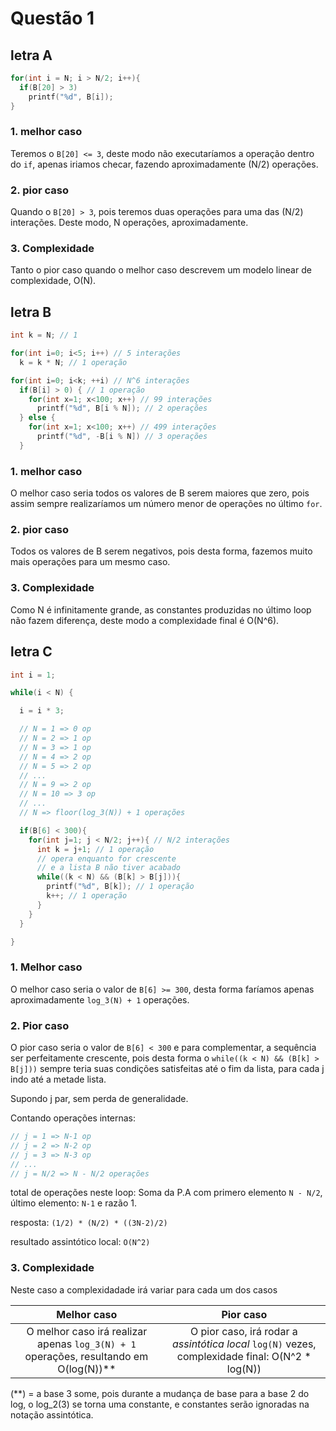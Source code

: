 # Questão 1

## letra A

```cpp
for(int i = N; i > N/2; i++){
  if(B[20] > 3)
    printf("%d", B[i]);
}
```

### 1. melhor caso

Teremos o `B[20] <= 3`, deste modo não executaríamos a operação dentro do `if`, apenas iriamos checar, fazendo aproximadamente (N/2) operações.

### 2. pior caso

Quando o `B[20] > 3`, pois teremos duas operações para uma das (N/2) interações. Deste modo, N operações, aproximadamente.

### 3. Complexidade

Tanto o pior caso quando o melhor caso descrevem um modelo linear de complexidade, O(N).

## letra B

```cpp
int k = N; // 1

for(int i=0; i<5; i++) // 5 interações
  k = k * N; // 1 operação

for(int i=0; i<k; ++i) // N^6 interações
  if(B[i] > 0) { // 1 operação
    for(int x=1; x<100; x++) // 99 interações
      printf("%d", B[i % N]); // 2 operações
  } else {
    for(int x=1; x<100; x++) // 499 interações
      printf("%d", -B[i % N]) // 3 operações
  }
```

### 1. melhor caso

O melhor caso seria todos os valores de B serem maiores que zero, pois assim sempre realizaríamos um número menor de operações no último `for`.

### 2. pior caso

Todos os valores de B serem negativos, pois desta forma, fazemos muito mais operações para um mesmo caso.

### 3. Complexidade

Como N é infinitamente grande, as constantes produzidas no último loop não fazem diferença, deste modo a complexidade final é O(N^6).

## letra C

```cpp
int i = 1;

while(i < N) {

  i = i * 3; 

  // N = 1 => 0 op
  // N = 2 => 1 op
  // N = 3 => 1 op 
  // N = 4 => 2 op
  // N = 5 => 2 op
  // ...
  // N = 9 => 2 op 
  // N = 10 => 3 op
  // ...
  // N => floor(log_3(N)) + 1 operações

  if(B[6] < 300){
    for(int j=1; j < N/2; j++){ // N/2 interações
      int k = j+1; // 1 operação
      // opera enquanto for crescente 
      // e a lista B não tiver acabado
      while((k < N) && (B[k] > B[j])){ 
        printf("%d", B[k]); // 1 operação
        k++; // 1 operação
      }
    }
  }

}
```

### 1. Melhor caso

O melhor caso seria o valor de `B[6] >= 300`, desta forma faríamos apenas aproximadamente `log_3(N) + 1` operações.

### 2. Pior caso

O pior caso seria o valor de `B[6] < 300` e para complementar, a sequência ser perfeitamente crescente, pois desta forma o `while((k < N) && (B[k] > B[j]))` sempre teria suas condições satisfeitas até o fim da lista, para cada j indo até a metade lista.

Supondo j par, sem perda de generalidade.

Contando operações internas:

```cpp
// j = 1 => N-1 op
// j = 2 => N-2 op
// j = 3 => N-3 op
// ...
// j = N/2 => N - N/2 operações
```

total de operações neste loop: Soma da P.A com primero elemento `N - N/2`, último elemento: `N-1` e razão 1.

resposta: `(1/2) * (N/2) * ((3N-2)/2)`

resultado assintótico local: `O(N^2)`

### 3. Complexidade

Neste caso a complexidadade irá variar para cada um dos casos

|Melhor caso|Pior caso|
|:-:|:-:|
|O melhor caso irá realizar apenas `log_3(N) + 1` operações, resultando em O(log(N))**|O pior caso, irá rodar a *assintótica local* `log(N)` vezes, complexidade final: O(N^2 * log(N))|

(**) = a base 3 some, pois durante a mudança de base para a base 2 do log, o log_2(3) se torna uma constante, e constantes serão ignoradas na notação assintótica.
